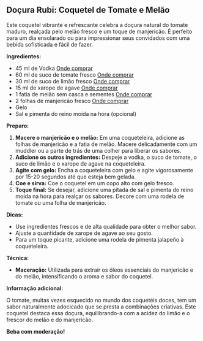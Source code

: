 ## Doçura Rubi: Coquetel de Tomate e Melão

Este coquetel vibrante e refrescante celebra a doçura natural do tomate maduro, realçada pelo melão fresco e um toque de manjericão. É perfeito para um dia ensolarado ou para impressionar seus convidados com uma bebida sofisticada e fácil de fazer.

**Ingredientes:**

* 45 ml de Vodka  [Onde comprar](https://www.amazon.com.br/Vodka-Importada-Absolut-Original-1000ml/dp/B004S7AP0O/ref=sr_1_1_sspa?keywords=vodka&qid=1701143204&sr=8-1-spons&sp_csd=d2lkZ2V0TmFtZT1zcF9hdGY&psc=1)
* 60 ml de suco de tomate fresco [Onde comprar](https://www.amazon.com.br/Suco-Tomate-Del-Valle-Tetra-Pack/dp/B00I0XT09S/ref=sr_1_1_sspa?keywords=suco+de+tomate&qid=1701143263&sr=8-1-spons&sp_csd=d2lkZ2V0TmFtZT1zcF9hdGY&psc=1)
* 30 ml de suco de limão fresco [Onde comprar](https://www.amazon.com.br/Lim%C3%A3o-Tahiti-Kg-aproximadamente-unidades/dp/B0C5H2R24V/ref=sr_1_1?keywords=limao&qid=1701143305&sr=8-1)
* 15 ml de xarope de agave [Onde comprar](https://www.amazon.com.br/Xarope-Agave-Orgânico-DaMagava-250ml/dp/B07FPXDH1N/ref=sr_1_1?keywords=xarope+de+agave&qid=1701143334&sr=8-1)
* 1 fatia de melão sem casca e sementes [Onde comprar](https://www.amazon.com.br/Mel%C3%A3o-Amarelo-Kg-aproximadamente-unidade/dp/B0C2W2V5P6/ref=sr_1_2?keywords=Melao&qid=1701143367&sr=8-2)
* 2 folhas de manjericão fresco [Onde comprar](https://www.amazon.com.br/Sementes-Manjericão-Grande-Verde-Alface/dp/B08R32Z32S/ref=sr_1_3?keywords=manjericao&qid=1701143403&sr=8-3)
* Gelo
* Sal e pimenta do reino moída na hora (opcional)

**Preparo:**

1. **Macere o manjericão e o melão:** Em uma coqueteleira, adicione as folhas de manjericão e a fatia de melão. Macere delicadamente com um muddler ou a parte de trás de uma colher para liberar os sabores.
2. **Adicione os outros ingredientes:** Despeje a vodka, o suco de tomate, o suco de limão e o xarope de agave na coqueteleira.
3. **Agite com gelo:** Encha a coqueteleira com gelo e agite vigorosamente por 15-20 segundos até que esteja bem gelada.
4. **Coe e sirva:** Coe o coquetel em um copo alto com gelo fresco.
5. **Toque final:** Se desejar, adicione uma pitada de sal e pimenta do reino moída na hora para realçar os sabores. Decore com uma rodela de tomate ou uma folha de manjericão.

**Dicas:**

* Use ingredientes frescos e de alta qualidade para obter o melhor sabor.
* Ajuste a quantidade de xarope de agave ao seu gosto.
* Para um toque picante, adicione uma rodela de pimenta jalapeño à coqueteleira.

**Técnica:**

* **Maceração:**  Utilizada para extrair os óleos essenciais do manjericão e do melão, intensificando o aroma e sabor do coquetel.

**Informação adicional:**

O tomate, muitas vezes esquecido no mundo dos coquetéis doces, tem um sabor naturalmente adocicado que se presta a combinações criativas. Este coquetel destaca essa doçura, equilibrando-a com a acidez do limão e o frescor do melão e do manjericão.

**Beba com moderação!**